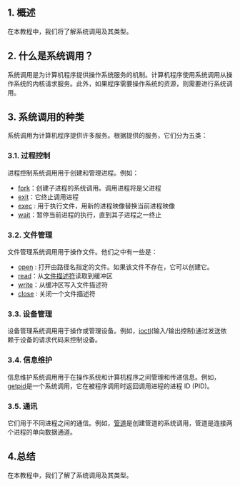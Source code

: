 ## 1. 概述

在本教程中，我们将了解系统调用及其类型。

## 2. 什么是系统调用？

系统调用是为计算机程序提供操作系统服务的机制。计算机程序使用系统调用从操作系统的内核请求服务。此外，如果程序需要操作系统的资源，则需要进行系统调用。

## 3. 系统调用的种类

系统调用为计算机程序提供许多服务。根据提供的服务，它们分为五类：

### 3.1. 过程控制

进程控制系统调用用于创建和管理进程。例如：

-   [fork](https://linux.die.net/man/2/fork)：创建子进程的系统调用。调用进程将是父进程
-   [exit](https://linux.die.net/man/2/exit)：它终止调用进程
-   [exec](https://linux.die.net/man/3/exec) : 用于执行文件，用新的进程映像替换当前进程映像
-   [wait](https://linux.die.net/man/3/wait)：暂停当前进程的执行，直到其子进程之一终止

### 3.2. 文件管理

文件管理系统调用用于操作文件。他们之中有一些是：

-   [open](https://man7.org/linux/man-pages/man2/open.2.html) : 打开由路径名指定的文件。如果该文件不存在，它可以创建它。
-   [read](https://man7.org/linux/man-pages/man2/read.2.html)：从[文件描述符](https://en.wikipedia.org/wiki/File_descriptor)读取到缓冲区
-   [write](https://man7.org/linux/man-pages/man2/write.2.html)：从缓冲区写入文件描述符
-   [close](https://man7.org/linux/man-pages/man2/close.2.html) : 关闭一个文件描述符

### 3.3. 设备管理

设备管理系统调用用于操作或管理设备。例如，[ioctl](https://man7.org/linux/man-pages/man2/ioctl.2.html)(输入/输出控制)通过发送依赖于设备的请求代码来控制设备。

### 3.4. 信息维护

信息维护系统调用用于在操作系统和计算机程序之间管理和传递信息。例如，[getpid](https://man7.org/linux/man-pages/man2/getpid.2.html)是一个系统调用，它在被程序调用时返回调用进程的进程 ID (PID)。

### 3.5. 通讯

它们用于不同进程之间的通信。例如，[管道](https://man7.org/linux/man-pages/man2/pipe.2.html)是创建管道的系统调用，管道是连接两个进程的单向数据通道。

## 4.总结

在本教程中，我们了解了系统调用及其类型。